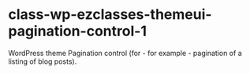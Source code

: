 class-wp-ezclasses-themeui-pagination-control-1
===============================================

WordPress theme Pagination control (for - for example - pagination of a listing of blog posts).
